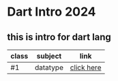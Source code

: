 # Dart Intro 2024
## this is intro for dart lang


| class | subject | link |
|-|-|-|
| #1 | datatype | [click here](./classes/class1.md) |